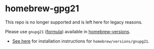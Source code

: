 # homebrew-gpg21

This repo is no longer supported and is left here for legacy reasons.

Please use `gnupg21` ([formula](https://github.com/Homebrew/homebrew-versions/blob/master/gnupg21.rb)) available in [homebrew-versions](https://github.com/Homebrew/homebrew-versions/).

* [See here](https://github.com/Homebrew/homebrew-versions/blob/master/README.md) for installation instructions for `homebrew/versions/gnupg21`.
